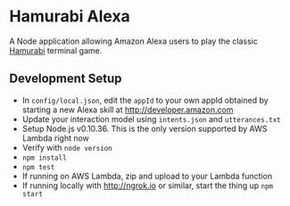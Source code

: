 Hamurabi Alexa
===============
A Node application allowing Amazon Alexa users to play the classic [Hamurabi](http://www.hammurabigame.com/hammurabi-game.php) terminal game.

Development Setup
-------------
 * In `config/local.json`, edit the `appId` to your own appId obtained by starting a new Alexa skill at http://developer.amazon.com
 * Update your interaction model using `intents.json` and `utterances.txt`
 * Setup Node.js  v0.10.36. This is the only version supported by AWS Lambda right now
 * Verify with ```node version```
 * ```npm install```
 * ```npm test```
 * If running on AWS Lambda, zip and upload to your Lambda function
 * If running locally with http://ngrok.io or similar, start the thing up ```npm start```
